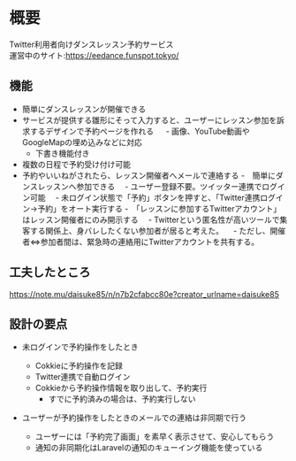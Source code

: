# 概要
Twitter利用者向けダンスレッスン予約サービス<br/>
運営中のサイト:https://eedance.funspot.tokyo/

## 機能
- 簡単にダンスレッスンが開催できる
 - サービスが提供する雛形にそって入力すると、ユーザーにレッスン参加を訴求するデザインで予約ページを作れる
　 - 画像、YouTube動画やGoogleMapの埋め込みなどに対応
   - 下書き機能付き
 - 複数の日程で予約受け付け可能
 - 予約やいいねがされたら、レッスン開催者へメールで連絡する 
-　簡単にダンスレッスンへ参加できる
　- ユーザー登録不要。ツイッター連携でログイン可能
　- 未ログイン状態で「予約」ボタンを押すと、「Twitter連携ログイン→予約」をオート実行する
  -　「レッスンに参加するTwitterアカウント」はレッスン開催者にのみ開示する
  　- Twitterという匿名性が高いツールで集客する関係上、身バレしたくない参加者が居ると考えた。
  　- ただし、開催者⇔参加者間は、緊急時の連絡用にTwitterアカウントを共有する。

## 工夫したところ
https://note.mu/daisuke85/n/n7b2cfabcc80e?creator_urlname=daisuke85

## 設計の要点
- 未ログインで予約操作をしたとき
  - Cokkieに予約操作を記録
  - Twitter連携で自動ログイン
  - Cokkieから予約操作情報を取り出して、予約実行
    - すでに予約済みの場合は、予約実行しない
 
- ユーザーが予約操作をしたときのメールでの連絡は非同期で行う
  - ユーザーには「予約完了画面」を素早く表示させて、安心してもらう
  - 通知の非同期化はLaravelの通知のキューイング機能を使っている
